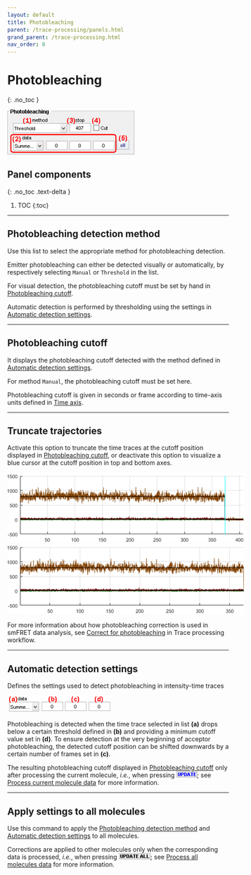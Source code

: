 ```yaml
---
layout: default
title: Photobleaching
parent: /trace-processing/panels.html
grand_parent: /trace-processing.html
nav_order: 8
---
```


# Photobleaching
{: .no_toc }

<a href="../../assets/images/gui/TP-panel-pb.png"><img src="../../assets/images/gui/TP-panel-pb.png" style="max-width: 290px;"/></a>

## Panel components
{: .no_toc .text-delta }

1. TOC
{:toc}


---

## Photobleaching detection method

Use this list to select the appropriate method for photobleaching detection.

Emitter photobleaching can either be detected visually or automatically, by respectively selecting `Manual` or `Threshold` in the list.

For visual detection, the photobleaching cutoff must be set by hand in 
[Photobleaching cutoff](#photobleaching-cutoff).

Automatic detection is performed by thresholding using the settings in 
[Automatic detection settings](#automatic-detection-settings).


---

## Photobleaching cutoff

It displays the photobleaching cutoff detected with the method defined in 
[Automatic detection settings](#automatic-detection-settings).

For method `Manual`, the photobleaching cutoff must be set here.

Photobleaching cutoff is given in seconds or frame according to time-axis units defined in 
[Time axis](panel-plot.html#time-axis).


---

## Truncate trajectories

Activate this option to truncate the time traces at the cutoff position displayed in 
[Photobleaching cutoff](#photobleaching-cutoff), or deactivate this option to visualize a blue cursor at the cutoff position in top and bottom axes.

<img src="../../assets/images/figures/TP-panel-photobleaching-disp.png" style="max-width:538px;">

<img src="../../assets/images/figures/TP-panel-photobleaching-truncate.png" style="max-width:538px;">

For more information about how photobleaching correction is used in smFRET data analysis, see 
[Correct for photobleaching](../workflow.html#correct-for-photobleaching) in Trace processing workflow.


---

## Automatic detection settings

Defines the settings used to detect photobleaching in intensity-time traces

<a href="../../assets/images/gui/TP-panel-pb-param.png"><img src="../../assets/images/gui/TP-panel-pb-param.png" style="max-width: 237px;"/></a>

Photobleaching is detected when the time trace selected in list **(a)** drops below a certain threshold defined in **(b)** and providing a minimum cutoff value set in **(d)**.
To ensure detection at the very beginning of acceptor photobleaching, the detected cutoff position can be shifted downwards by a certain number of frames set in **(c)**.

The resulting photobleaching cutoff displayed in 
[Photobleaching cutoff](#photobleaching-cutoff) only after processing the current molecule, *i.e.*, when pressing 
![UPDATE](../../assets/images/gui/TP-but-update.png "UPDATE"); see 
[Process current molecule data](panel-sample-management.html#process-current-molecule-data) for more information.


---

## Apply settings to all molecules

Use this command to apply the 
[Photobleaching detection method](#photobleaching-detection-method) and 
[Automatic detection settings](#automatic-detection-settings) to all molecules.

Corrections are applied to other molecules only when the corresponding data is processed, *i.e.*, when pressing 
![UPDATE ALL](../../assets/images/gui/TP-but-update-all.png "UPDATE ALL"); see 
[Process all molecules data](panel-sample-management.html#process-all-molecules-data) for more information.
